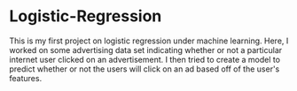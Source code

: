# Logistic-Regression
This is my first project on logistic regression under machine learning.
Here, I worked on some advertising data set indicating whether or not a particular internet user clicked on an advertisement. 
I then tried to create a model to predict whether or not the users will click on an ad based off of the user's features.
